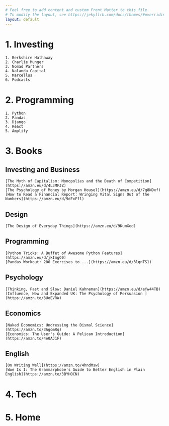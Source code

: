 ```yaml
---
# Feel free to add content and custom Front Matter to this file.
# To modify the layout, see https://jekyllrb.com/docs/themes/#overriding-theme-defaults
layout: default
---
```


# 1.  Investing
    1. Berkshire Hathaway
    2. Charlie Munger
    3. Nomad Partners
    4. Nalanda Capital 
    5. Marcellus
    6. Podcasts
    

# 2. Programming
    1. Python
    2. Pandas
    3. Django
    4. React
    5. Amplify

# 3. Books
## Investing and Business
    [The Myth of Capitalism: Monopolies and the Death of Competition] (https://amzn.eu/d/4L3MFJZ)
    [The Psychology of Money by Morgan Housel](https://amzn.eu/d/7q8NDxf)
    [How to Read a Financial Report: Wringing Vital Signs Out of the Numbers](https://amzn.eu/d/9dFxFfl)

## Design
    [The Design of Everyday Things](https://amzn.eu/d/9KumXed)

## Programming
    [Python Tricks: A Buffet of Awesome Python Features](https://amzn.eu/d/jkImgC0)
    [Pandas Workout: 200 Exercises to ...](https://amzn.eu/d/3lqnTS1)

## Psychology
    [Thinking, Fast and Slow: Daniel Kahneman](https://amzn.eu/d/eYw44TB)
    [Influence, New and Expanded UK: The Psychology of Persuasion ](https://amzn.to/3UoEVRW)

## Economics
    [Naked Economics: Undressing the Dismal Science](https://amzn.to/3AgomRq)
    [Economics: The User's Guide: A Pelican Introduction](https://amzn.to/4e0AJ1F)

## English
    [On Writing Well](https://amzn.to/4hndMsw)
    [Woe Is I: The Grammarphobe's Guide to Better English in Plain English](https://amzn.to/3BYHOCN)

    
# 4. Tech

# 5. Home
